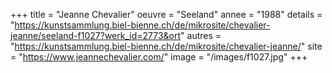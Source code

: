 +++
title = "Jeanne Chevalier"
oeuvre = "Seeland"
annee = "1988"
details = "https://kunstsammlung.biel-bienne.ch/de/mikrosite/chevalier-jeanne/seeland-f1027?werk_id=2773&ort"
autres = "https://kunstsammlung.biel-bienne.ch/de/mikrosite/chevalier-jeanne/"
site = "https://www.jeannechevalier.com/"
image = "/images/f1027.jpg"
+++
